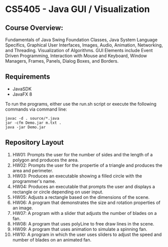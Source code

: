 # CS5405 - Java GUI / Visualization

## Course Overview: 
Fundamentals of Java Swing Foundation Classes, Java System Language Specifics, Graphical User Interfaces, Images, Audio, Animation, Networking, and Threading. Visualization of Algorithms. GUI Elements include Event Driven Programming, Interaction with Mouse and Keyboard, Window Managers, Frames, Panels, Dialog Boxes, and Borders.

## Requirements
* JavaSDK
* JavaFX 8

To run the programs, either use the run.sh script or execute the following commands via command line:
```
javac -d . source/*.java
jar -cfm Demo.jar m.txt .
java -jar Demo.jar
```


## Repository Layout

1. HW01: Prompts the user for the number of sides and the length of a polygon and produces the area.
2. HW02: Prompts the user for the propertie of a triangle and produces the area and perimeter.
3. HW03: Produces an executable showing a filled circle with the programmer's name.
4. HW04: Produces an executable that prompts the user and displays a rectangle or circle depending on user input.
5. HW05: Adjusts a rectangle based on the dimensions of the scene.
6. HW06: A program that demonstrates the size and rotation properties of an image.
7. HW07: A program with a slider that adjusts the number of blades on a fan.
8. HW08: A program that uses polyLine to free draw lines in the scene.
9. HW09: A  program that uses animation to simulate a spinning fan. 
10. HW10: A program in which the user uses sliders to adjust the speed and number of blades on an animated fan.



